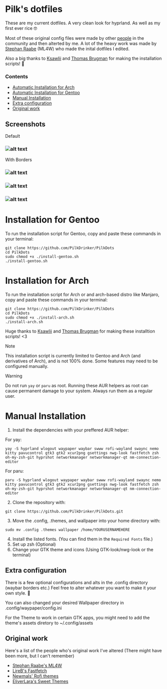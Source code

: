 # Pilk's dotfiles

These are my current dotfiles.
A very clean look for hyprland. As well as my first ever rice 🤓

Most of these original config files were made by other [people](https://github.com/PilkDrinker/PilkDots?tab=readme-ov-file#original-work) in the community and then alterted by me.
A lot of the heavy work was made by [Stephan Raabe](https://github.com/mylinuxforwork) (ML4W) who made the inital dotfiles I edited.

Also a big thanks to [Ksawlii](https://github.com/Ksawlii) and [Thomas Brugman](https://github.com/Githubguy132010) for making the installation scripts! 💙

### Contents
- [Automatic Installation for Arch](https://github.com/PilkDrinker/PilkDots?tab=readme-ov-file#installationforarch)
- [Automatic Installation for Gentoo](https://github.com/PilkDrinker/PilkDots?tab=readme-ov-file#installationforgentoo)
- [Manual Installation](https://github.com/PilkDrinker/PilkDots?tab=readme-ov-file#manual-installation)
- [Extra configuration](https://github.com/PilkDrinker/PilkDots?tab=readme-ov-file#extra-configuration)
- [Original work](https://github.com/PilkDrinker/PilkDots?tab=readme-ov-file#original-work)


## Screenshots
Default
### ![alt text](https://github.com/PilkDrinker/PilkDots/blob/master/screenshots/Sreenshot3.png)
With Borders
### ![alt text](https://github.com/PilkDrinker/dotfiles/blob/master/screenshots/Screenshot1.png)

### ![alt text](https://github.com/PilkDrinker/dotfiles/blob/master/screenshots/sc2.gif)

### ![alt text](https://github.com/PilkDrinker/dotfiles/blob/master/screenshots/sc1.gif)




 
# Installation for Gentoo
To run the installation script for Gentoo, copy and paste these commands in your terminal:
```
git clone https://github.com/PilkDrinker/PilkDots
cd PilkDots
sudo chmod +x ./install-gentoo.sh
./install-gentoo.sh
```

# Installation for Arch
To run the installation script for Arch or and arch-based distro like Manjaro, copy and paste these commands in your terminal:
```
git clone https://github.com/PilkDrinker/PilkDots
cd PilkDots
sudo chmod +x ./install-arch.sh
./install-arch.sh
```
Huge thanks to [Ksawlii](https://github.com/Ksawlii) and [Thomas Brugman](https://github.com/Githubguy132010) for making these installtion scripts! <3

> [!NOTE]
> This installation script is currently limited to Gentoo and Arch (and derivatives of Arch), and is not 100% done. Some features may need to be configured manually.

> [!WARNING]
> Do not run `yay` or `paru` as root. Running these AUR helpers as root can cause permanent damage to your system. Always run them as a regular user.

# Manual Installation

1. Install the dependencies with your preffered AUR helper:

For yay:

```
yay -S hyprland wlogout waypaper waybar swww rofi-wayland swaync nemo kitty pavucontrol gtk3 gtk2 xcur2png gsettings nwg-look fastfetch zsh oh-my-zsh-git hyprshot networkmanager networkmanager-qt nm-connection-editor
```

For paru:

```
paru -S hyprland wlogout waypaper waybar swww rofi-wayland swaync nemo kitty pavucontrol gtk3 gtk2 xcur2png gsettings nwg-look fastfetch zsh oh-my-zsh-git hyprshot networkmanager networkmanager-qt nm-connection-editor
```

2. Clone the repository with:

```
git clone https://github.com/PilkDrinker/PilkDots.git
```
3. Move the .config, .themes, and wallpaper into your home directory with:

```
sudo mv .config .themes wallpaper /home/YOURUSERNAMEHERE
```

4. Install the listed fonts. (You can find them in the ```Required Fonts``` file.)
5. Set up zsh (Optional)
6. Change your GTK theme and icons (Using GTK-look/nwg-look or the terminal)


## Extra configuration
There is a few optional configurations and alts in the .config directory (waybar borders etc.) Feel free to alter whatever you want to make it your own style. 🥰

You can also changed your desired Wallpaper directory in .config/waypaper/config.ini

For the Theme to work in certain GTK apps, you might need to add the theme's assets diretory to ~/.config/assets


## Original work
Here's a list of the people who's original work I've altered (There might have been more, but I can't remember)

- [Stephan Raabe's ML4W](https://github.com/mylinuxforwork)
- [LireB's Fastfetch](https://github.com/LierB/fastfetch)
- [Newmals' Rofi themes](https://github.com/newmanls/rofi-themes-collection)
- [EliverLara's Sweet Themes](https://github.com/EliverLara/Sweet)
  


